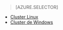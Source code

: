 > [AZURE.SELECTOR]
- [Cluster Linux](../articles/hdinsight/hdinsight-hbase-tutorial-get-started-linux.md)
- [Cluster de Windows](../articles/hdinsight/hdinsight-hbase-tutorial-get-started.md)
